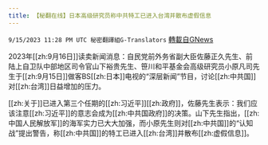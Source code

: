 ```yaml
---
title: 【秘翻在线】日本高级研究员称中共特工已进入台湾并散布虚假信息
---
```

`9/15/2023 11:28 PM UTC 秘密翻譯組G-Translators` [轉載自GNews](https://gnews.org/articles/1696937)

2023年[[zh:9月16日]]读卖新闻消息：自民党前外务省副大臣佐藤正久先生、前陆上自卫队中部地区司令官山下裕贵先生、笹川和平基金会高级研究员小原凡司先生于[[zh:9月15日]]做客BS[[zh:日本]]电视的“深层新闻”节目，讨论[[zh:中共国]]对[[zh:台湾]]日益增加的压力。

[[zh:关于]]已进入第三个任期的[[zh:习近平]][[zh:政府]]，佐藤先生表示：我们应该注意[[zh:习近平]]的意志会成为[[zh:中共国政府]]的决策。山下先生指出，[[zh:中国人民解放军]]的海军实力已大大加强，而小原先生则对[[zh:中共国]]的“认知战”提出警告，称[[zh:中共国]]的特工已进入[[zh:台湾]]并散布[[zh:虚假信息]]。
